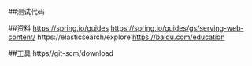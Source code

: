 ##测试代码

##资料
https://spring.io/guides
https://spring.io/guides/gs/serving-web-content/
https://elasticsearch/explore
https://baidu.com/education

##工具
https//git-scm/download
